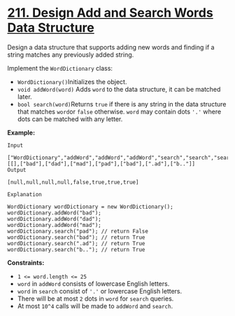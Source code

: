 # [211. Design Add and Search Words Data Structure](https://leetcode.com/problems/design-add-and-search-words-data-structure/description/?envType=study-plan-v2&envId=top-interview-150)

Design a data structure that supports adding new words and finding if a string matches any previously added string.

Implement the `WordDictionary` class:

- `WordDictionary()`Initializes the object.
- `void addWord(word)` Adds `word` to the data structure, it can be matched later.
- `bool search(word)`Returns `true` if there is any string in the data structure that matches `word`or `false` otherwise. `word` may contain dots `'.'` where dots can be matched with any letter.

**Example:**

```
Input

["WordDictionary","addWord","addWord","addWord","search","search","search","search"]
[[],["bad"],["dad"],["mad"],["pad"],["bad"],[".ad"],["b.."]]
Output

[null,null,null,null,false,true,true,true]

Explanation

WordDictionary wordDictionary = new WordDictionary();
wordDictionary.addWord("bad");
wordDictionary.addWord("dad");
wordDictionary.addWord("mad");
wordDictionary.search("pad"); // return False
wordDictionary.search("bad"); // return True
wordDictionary.search(".ad"); // return True
wordDictionary.search("b.."); // return True
```

**Constraints:**

- `1 <= word.length <= 25`
- `word` in `addWord` consists of lowercase English letters.
- `word` in `search` consist of `'.'` or lowercase English letters.
- There will be at most `2` dots in `word` for `search` queries.
- At most `10^4` calls will be made to `addWord` and `search`.
